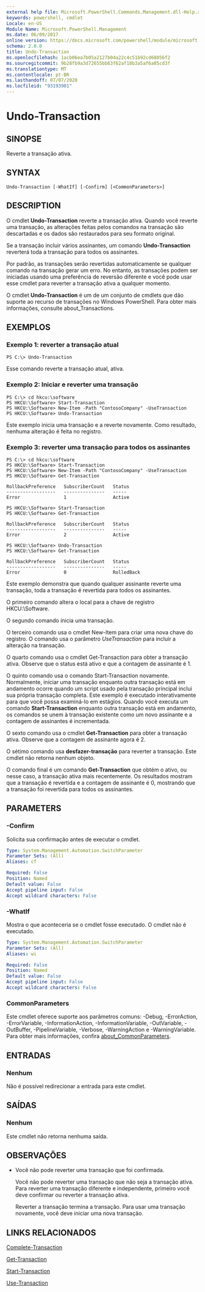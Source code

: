 ```yaml
---
external help file: Microsoft.PowerShell.Commands.Management.dll-Help.xml
keywords: powershell, cmdlet
Locale: en-US
Module Name: Microsoft.PowerShell.Management
ms.date: 06/09/2017
online version: https://docs.microsoft.com/powershell/module/microsoft.powershell.management/undo-transaction?view=powershell-5.1&WT.mc_id=ps-gethelp
schema: 2.0.0
title: Undo-Transaction
ms.openlocfilehash: 1acb06ea7b05a2127b04a22c4c51b92cd68056f2
ms.sourcegitcommit: 9b28fb9a3d72655bb63f62af18b3a5af6a05cd3f
ms.translationtype: MT
ms.contentlocale: pt-BR
ms.lasthandoff: 07/07/2020
ms.locfileid: "93193901"
---
```

# Undo-Transaction

## SINOPSE
Reverte a transação ativa.

## SYNTAX

```
Undo-Transaction [-WhatIf] [-Confirm] [<CommonParameters>]
```

## DESCRIPTION
O cmdlet **Undo-Transaction** reverte a transação ativa.
Quando você reverte uma transação, as alterações feitas pelos comandos na transação são descartadas e os dados são restaurados para seu formato original.

Se a transação incluir vários assinantes, um comando **Undo-Transaction** reverterá toda a transação para todos os assinantes.

Por padrão, as transações serão revertidas automaticamente se qualquer comando na transação gerar um erro.
No entanto, as transações podem ser iniciadas usando uma preferência de reversão diferente e você pode usar esse cmdlet para reverter a transação ativa a qualquer momento.

O cmdlet **Undo-Transaction** é um de um conjunto de cmdlets que dão suporte ao recurso de transações no Windows PowerShell.
Para obter mais informações, consulte about_Transactions.

## EXEMPLOS

### Exemplo 1: reverter a transação atual

```
PS C:\> Undo-Transaction
```

Esse comando reverte a transação atual, ativa.

### Exemplo 2: Iniciar e reverter uma transação

```
PS C:\> cd hkcu:\software
PS HKCU:\Software> Start-Transaction
PS HKCU:\Software> New-Item -Path "ContosoCompany" -UseTransaction
PS HKCU:\Software> Undo-Transaction
```

Este exemplo inicia uma transação e a reverte novamente.
Como resultado, nenhuma alteração é feita no registro.

### Exemplo 3: reverter uma transação para todos os assinantes

```
PS C:\> cd hkcu:\software
PS HKCU:\Software> Start-Transaction
PS HKCU:\Software> New-Item -Path "ContosoCompany" -UseTransaction
PS HKCU:\Software> Get-Transaction

RollbackPreference   SubscriberCount   Status
------------------   ---------------   -----
Error                1                 Active

PS HKCU:\Software> Start-Transaction
PS HKCU:\Software> Get-Transaction

RollbackPreference   SubscriberCount   Status
------------------   ---------------   -----
Error                2                 Active

PS HKCU:\Software> Undo-Transaction
PS HKCU:\Software> Get-Transaction

RollbackPreference   SubscriberCount   Status
------------------   ---------------   -----
Error                0                 RolledBack
```

Este exemplo demonstra que quando qualquer assinante reverte uma transação, toda a transação é revertida para todos os assinantes.

O primeiro comando altera o local para a chave de registro HKCU:\Software.

O segundo comando inicia uma transação.

O terceiro comando usa o cmdlet New-Item para criar uma nova chave do registro.
O comando usa o parâmetro *UseTransaction* para incluir a alteração na transação.

O quarto comando usa o cmdlet Get-Transaction para obter a transação ativa.
Observe que o status está ativo e que a contagem de assinante é 1.

O quinto comando usa o comando Start-Transaction novamente.
Normalmente, iniciar uma transação enquanto outra transação está em andamento ocorre quando um script usado pela transação principal inclui sua própria transação completa.
Este exemplo é executado interativamente para que você possa examiná-lo em estágios.
Quando você executa um comando **Start-Transaction** enquanto outra transação está em andamento, os comandos se unem à transação existente como um novo assinante e a contagem de assinantes é incrementada.

O sexto comando usa o cmdlet **Get-Transaction** para obter a transação ativa.
Observe que a contagem de assinante agora é 2.

O sétimo comando usa **desfazer-transação** para reverter a transação.
Este cmdlet não retorna nenhum objeto.

O comando final é um comando **Get-Transaction** que obtém o ativo, ou nesse caso, a transação ativa mais recentemente.
Os resultados mostram que a transação é revertida e a contagem de assinante é 0, mostrando que a transação foi revertida para todos os assinantes.

## PARAMETERS

### -Confirm
Solicita sua confirmação antes de executar o cmdlet.

```yaml
Type: System.Management.Automation.SwitchParameter
Parameter Sets: (All)
Aliases: cf

Required: False
Position: Named
Default value: False
Accept pipeline input: False
Accept wildcard characters: False
```

### -WhatIf
Mostra o que aconteceria se o cmdlet fosse executado.
O cmdlet não é executado.

```yaml
Type: System.Management.Automation.SwitchParameter
Parameter Sets: (All)
Aliases: wi

Required: False
Position: Named
Default value: False
Accept pipeline input: False
Accept wildcard characters: False
```

### CommonParameters
Este cmdlet oferece suporte aos parâmetros comuns: -Debug, -ErrorAction, -ErrorVariable, -InformationAction, -InformationVariable, -OutVariable, -OutBuffer, -PipelineVariable, -Verbose, -WarningAction e -WarningVariable. Para obter mais informações, confira [about_CommonParameters](https://go.microsoft.com/fwlink/?LinkID=113216).

## ENTRADAS

### Nenhum
Não é possível redirecionar a entrada para este cmdlet.

## SAÍDAS

### Nenhum
Este cmdlet não retorna nenhuma saída.

## OBSERVAÇÕES

* Você não pode reverter uma transação que foi confirmada.

  Você não pode reverter uma transação que não seja a transação ativa.
Para reverter uma transação diferente e independente, primeiro você deve confirmar ou reverter a transação ativa.

  Reverter a transação termina a transação.
Para usar uma transação novamente, você deve iniciar uma nova transação.

## LINKS RELACIONADOS

[Complete-Transaction](Complete-Transaction.md)

[Get-Transaction](Get-Transaction.md)

[Start-Transaction](Start-Transaction.md)

[Use-Transaction](Use-Transaction.md)
